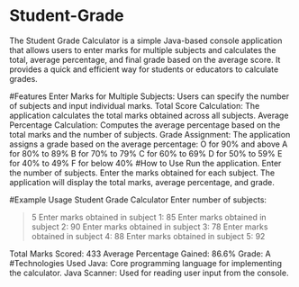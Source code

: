 # Student-Grade
The Student Grade Calculator is a simple Java-based console application that allows users to enter marks for multiple subjects and calculates the total, average percentage, and final grade based on the average score. It provides a quick and efficient way for students or educators to calculate grades.

#Features
Enter Marks for Multiple Subjects: Users can specify the number of subjects and input individual marks.
Total Score Calculation: The application calculates the total marks obtained across all subjects.
Average Percentage Calculation: Computes the average percentage based on the total marks and the number of subjects.
Grade Assignment: The application assigns a grade based on the average percentage:
O for 90% and above
A for 80% to 89%
B for 70% to 79%
C for 60% to 69%
D for 50% to 59%
E for 40% to 49%
F for below 40%
#How to Use
Run the application.
Enter the number of subjects.
Enter the marks obtained for each subject.
The application will display the total marks, average percentage, and grade.

#Example Usage
Student Grade Calculator
Enter number of subjects:
> 5
Enter marks obtained in subject 1:
> 85
Enter marks obtained in subject 2:
> 90
Enter marks obtained in subject 3:
> 78
Enter marks obtained in subject 4:
> 88
Enter marks obtained in subject 5:
> 92

Total Marks Scored: 433
Average Percentage Gained: 86.6%
Grade: A
#Technologies Used
Java: Core programming language for implementing the calculator.
Java Scanner: Used for reading user input from the console.
